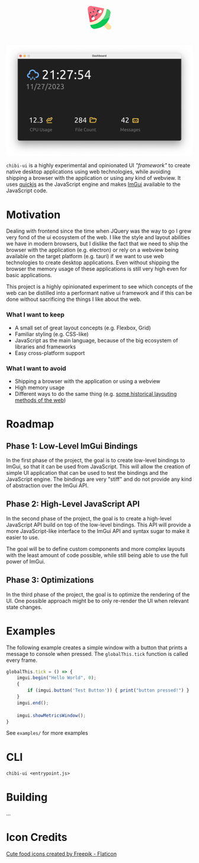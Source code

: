 <p align="center">
    <img src="./github/logo.png" width="64" height="64" />
</p>

# 

<p align="center">
    <img src="./github/screenshot.png" />
</p>

``chibi-ui`` is a highly experimental and opinionated UI *"framework"* to create native desktop applications using web technologies, while avoiding shipping a browser with the application or using any kind of webview. It uses [quickjs](https://github.com/quickjs-ng/quickjs) as the JavaScript engine and makes [ImGui](https://github.com/ocornut/imgui) available to the JavaScript code.

# Motivation

Dealing with frontend since the time when JQuery was the way to go I grew very fond of the ui ecosystem of the web. I like the style and layout abilities we have in modern browsers, but I dislike the fact that we need to ship the browser with the application (e.g. electron) or rely on a webview being available on the target platform (e.g. tauri) if we want to use web technologies to create desktop applications. Even without shipping the browser the memory usage of these applications is still very high even for basic applications.

This project is a highly opinionated experiment to see which concepts of the web can be distilled into a performant native ui framework and if this can be done without sacrificing the things I like about the web.

### What I want to keep

- A small set of great layout concepts (e.g. Flexbox, Grid)
- Familiar styling (e.g. CSS-like)
- JavaScript as the main language, because of the big ecosystem of libraries and frameworks
- Easy cross-platform support

### What I want to avoid

- Shipping a browser with the application or using a webview
- High memory usage
- Different ways to do the same thing (e.g. [some historical layouting methods of the web](https://i.imgur.com/1ERqMX7.png))

# Roadmap

## Phase 1: Low-Level ImGui Bindings

In the first phase of the project, the goal is to create low-level bindings to ImGui, so that it can be used from JavaScript. This will allow the creation of simple UI application that can be used to test the bindings and the JavaScript engine. The bindings are very "stiff" and do not provide any kind of abstraction over the ImGui API.

## Phase 2: High-Level JavaScript API

In the second phase of the project, the goal is to create a high-level JavaScript API build on top of the low-level bindings. This API will provide a more JavaScript-like interface to the ImGui API and syntax sugar to make it easier to use.

The goal will be to define custom components and more complex layouts with the least amount of code possible, while still being able to use the full power of ImGui.

## Phase 3: Optimizations

In the third phase of the project, the goal is to optimize the rendering of the UI. One possible approach might be to only re-render the UI when relevant state changes.

# Examples

The following example creates a simple window with a button that prints a message to console when pressed. The ``globalThis.tick`` function is called every frame.

```javascript
globalThis.tick = () => {
    imgui.begin("Hello World", 0);
    {
        if (imgui.button('Test Button')) { print("button pressed!") }
    }
    imgui.end();
    
    imgui.showMetricsWindow();
}
```

See ``examples/`` for more examples

# CLI

```
chibi-ui <entrypoint.js>
```

# Building

...

# Icon Credits

<a href="https://www.flaticon.com/free-icons/cute-food" title="cute food icons">Cute food icons created by Freepik - Flaticon</a>